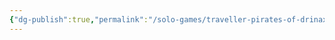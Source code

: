 ```yaml
---
{"dg-publish":true,"permalink":"/solo-games/traveller-pirates-of-drinax/play/p-cs/tagon-excalidraw/","tags":["excalidraw"]}
---
```

<style> .container {font-family: sans-serif; text-align: center;} .button-wrapper button {z-index: 1;height: 40px; width: 100px; margin: 10px;padding: 5px;} .excalidraw .App-menu_top .buttonList { display: flex;} .excalidraw-wrapper { height: 800px; margin: 50px; position: relative;} :root[dir="ltr"] .excalidraw .layer-ui__wrapper .zen-mode-transition.App-menu_bottom--transition-left {transform: none;} </style><script src="https://cdn.jsdelivr.net/npm/react@17/umd/react.production.min.js"></script><script src="https://cdn.jsdelivr.net/npm/react-dom@17/umd/react-dom.production.min.js"></script><script type="text/javascript" src="https://cdn.jsdelivr.net/npm/@excalidraw/excalidraw@0/dist/excalidraw.production.min.js"></script><div id="Tagonexcalidraw.md"></div><script>(function(){const InitialData={"type":"excalidraw","version":2,"source":"https://github.com/zsviczian/obsidian-excalidraw-plugin/releases/tag/1.9.19","elements":[{"type":"rectangle","version":450,"versionNonce":701346640,"isDeleted":false,"id":"D9Uc9_P5y2N1LOWE2gRgA","fillStyle":"hachure","strokeWidth":1,"strokeStyle":"solid","roughness":1,"opacity":100,"angle":0,"x":-793.1614479596306,"y":78.19435231371926,"strokeColor":"#000000","backgroundColor":"transparent","width":1510.3389620848527,"height":1166.9355770213492,"seed":1978868144,"groupIds":["o3rddxrIzu021PpjHZYXZ"],"frameId":null,"roundness":null,"boundElements":[],"updated":1696131353670,"link":null,"locked":true},{"type":"image","version":450,"versionNonce":1771432368,"isDeleted":false,"id":"uPiTF5QV4qW2tzzyzeVsk","fillStyle":"hachure","strokeWidth":1,"strokeStyle":"solid","roughness":1,"opacity":100,"angle":0,"x":-793.1146867916832,"y":78.15822092138797,"strokeColor":"#000000","backgroundColor":"transparent","width":1510.2454397489578,"height":1167.0078398060127,"seed":1753443248,"groupIds":["o3rddxrIzu021PpjHZYXZ"],"frameId":null,"roundness":null,"boundElements":[],"updated":1696131353670,"link":null,"locked":true,"customData":{"isAnchored":false},"status":"pending","fileId":"c46bb7eec7bd18635e3a1c18c9f3edff8c5d3a58","scale":[1,1]},{"type":"rectangle","version":541,"versionNonce":1100264784,"isDeleted":false,"id":"sW1iEJd103JhZ4ccsiwlO","fillStyle":"hachure","strokeWidth":1,"strokeStyle":"solid","roughness":1,"opacity":100,"angle":0,"x":758.8224858747783,"y":86.40132066493197,"strokeColor":"#000000","backgroundColor":"transparent","width":1510.3389620848527,"height":1166.9355770213492,"seed":1987737008,"groupIds":["dQo-RYKQ3P9DIv6zDejzU"],"frameId":null,"roundness":null,"boundElements":[],"updated":1696131355028,"link":null,"locked":true},{"type":"image","version":541,"versionNonce":1463289776,"isDeleted":false,"id":"QoWnl2ZDin1n-qYKfoAKV","fillStyle":"hachure","strokeWidth":1,"strokeStyle":"solid","roughness":1,"opacity":100,"angle":0,"x":758.8692470427252,"y":86.36518927259931,"strokeColor":"#000000","backgroundColor":"transparent","width":1510.2454397489578,"height":1167.0078398060127,"seed":83902384,"groupIds":["dQo-RYKQ3P9DIv6zDejzU"],"frameId":null,"roundness":null,"boundElements":[],"updated":1696131355028,"link":null,"locked":true,"customData":{"isAnchored":false},"status":"pending","fileId":"09409eb100f5f6db443d01338fc93c97cd07336b","scale":[1,1]},{"type":"text","version":257,"versionNonce":1913776464,"isDeleted":false,"id":"mGJFeTd5","fillStyle":"hachure","strokeWidth":1,"strokeStyle":"solid","roughness":1,"opacity":100,"angle":0,"x":-513.3295784831587,"y":178.7271702224366,"strokeColor":"#1e1e1e","backgroundColor":"transparent","width":83.0719985961914,"height":39.745762160127704,"seed":339528112,"groupIds":[],"frameId":null,"roundness":null,"boundElements":[],"updated":1696131349284,"link":null,"locked":false,"fontSize":31.796609728102162,"fontFamily":1,"text":"Aslan","rawText":"Aslan","textAlign":"left","verticalAlign":"top","containerId":null,"originalText":"Aslan","lineHeight":1.25,"baseline":28},{"type":"text","version":12,"versionNonce":1890074448,"isDeleted":false,"id":"D2W2EBiK","fillStyle":"hachure","strokeWidth":1,"strokeStyle":"solid","roughness":1,"opacity":100,"angle":0,"x":-717.9539428709588,"y":119.15560135201395,"strokeColor":"#1e1e1e","backgroundColor":"transparent","width":15.300000190734863,"height":25,"seed":1599607728,"groupIds":[],"frameId":null,"roundness":null,"boundElements":[],"updated":1696131349284,"link":null,"locked":false,"fontSize":20,"fontFamily":1,"text":"8","rawText":"8","textAlign":"left","verticalAlign":"top","containerId":null,"originalText":"8","lineHeight":1.25,"baseline":17},{"type":"text","version":11,"versionNonce":906220880,"isDeleted":false,"id":"M5dLXruh","fillStyle":"hachure","strokeWidth":1,"strokeStyle":"solid","roughness":1,"opacity":100,"angle":0,"x":-716.8195192794394,"y":208.77506508204442,"strokeColor":"#1e1e1e","backgroundColor":"transparent","width":10.760000228881836,"height":25,"seed":2088377776,"groupIds":[],"frameId":null,"roundness":null,"boundElements":[],"updated":1696131349284,"link":null,"locked":false,"fontSize":20,"fontFamily":1,"text":"7","rawText":"7","textAlign":"left","verticalAlign":"top","containerId":null,"originalText":"7","lineHeight":1.25,"baseline":17},{"type":"text","version":23,"versionNonce":930917200,"isDeleted":false,"id":"SAXM4t9N","fillStyle":"hachure","strokeWidth":1,"strokeStyle":"solid","roughness":1,"opacity":100,"angle":0,"x":-717.9539428709586,"y":299.5289524035943,"strokeColor":"#1e1e1e","backgroundColor":"transparent","width":10.760000228881836,"height":25,"seed":2093672368,"groupIds":[],"frameId":null,"roundness":null,"boundElements":[],"updated":1696131349284,"link":null,"locked":false,"fontSize":20,"fontFamily":1,"text":"7","rawText":"7","textAlign":"left","verticalAlign":"top","containerId":null,"originalText":"7","lineHeight":1.25,"baseline":17},{"type":"text","version":11,"versionNonce":2137702736,"isDeleted":false,"id":"ZSMQT0xo","fillStyle":"hachure","strokeWidth":1,"strokeStyle":"solid","roughness":1,"opacity":100,"angle":0,"x":-712.2818249133618,"y":392.55168690818346,"strokeColor":"#1e1e1e","backgroundColor":"transparent","width":15.300000190734863,"height":25,"seed":208826800,"groupIds":[],"frameId":null,"roundness":null,"boundElements":[],"updated":1696131349284,"link":null,"locked":false,"fontSize":20,"fontFamily":1,"text":"8","rawText":"8","textAlign":"left","verticalAlign":"top","containerId":null,"originalText":"8","lineHeight":1.25,"baseline":17},{"type":"text","version":17,"versionNonce":220600144,"isDeleted":false,"id":"d3eCW3fW","fillStyle":"hachure","strokeWidth":1,"strokeStyle":"solid","roughness":1,"opacity":100,"angle":0,"x":-720.2227900539974,"y":479.9023034551751,"strokeColor":"#1e1e1e","backgroundColor":"transparent","width":12.800000190734863,"height":25,"seed":311999408,"groupIds":[],"frameId":null,"roundness":null,"boundElements":[],"updated":1696131349284,"link":null,"locked":false,"fontSize":20,"fontFamily":1,"text":"4","rawText":"4","textAlign":"left","verticalAlign":"top","containerId":null,"originalText":"4","lineHeight":1.25,"baseline":17},{"type":"text","version":76,"versionNonce":889630032,"isDeleted":false,"id":"lx8JtBHc","fillStyle":"hachure","strokeWidth":1,"strokeStyle":"solid","roughness":1,"opacity":100,"angle":0,"x":0.1361905608057441,"y":523.0103999329085,"strokeColor":"#1e1e1e","backgroundColor":"transparent","width":204.45899963378906,"height":20.637554736566656,"seed":1365624240,"groupIds":[],"frameId":null,"roundness":null,"boundElements":[],"updated":1696131349284,"link":null,"locked":false,"fontSize":16.510043789253324,"fontFamily":1,"text":"Dewclaw (Melee natural)","rawText":"Dewclaw (Melee natural)","textAlign":"left","verticalAlign":"top","containerId":null,"originalText":"Dewclaw (Melee natural)","lineHeight":1.25,"baseline":15},{"type":"text","version":13,"versionNonce":6587216,"isDeleted":false,"id":"bxdOwM3V","fillStyle":"hachure","strokeWidth":1,"strokeStyle":"solid","roughness":1,"opacity":100,"angle":0,"x":406.2598363247421,"y":513.9350112007537,"strokeColor":"#1e1e1e","backgroundColor":"transparent","width":47.76000213623047,"height":25,"seed":100765616,"groupIds":[],"frameId":null,"roundness":null,"boundElements":[],"updated":1696131349284,"link":null,"locked":false,"fontSize":20,"fontFamily":1,"text":"1D+2","rawText":"1D+2","textAlign":"left","verticalAlign":"top","containerId":null,"originalText":"1D+2","lineHeight":1.25,"baseline":17},{"type":"text","version":10,"versionNonce":228038992,"isDeleted":false,"id":"fD3zSljX","fillStyle":"hachure","strokeWidth":1,"strokeStyle":"solid","roughness":1,"opacity":100,"angle":0,"x":308.6994074540758,"y":516.2038583837925,"strokeColor":"#1e1e1e","backgroundColor":"transparent","width":15.319999694824219,"height":25,"seed":143923632,"groupIds":[],"frameId":null,"roundness":null,"boundElements":[],"updated":1696131349284,"link":null,"locked":false,"fontSize":20,"fontFamily":1,"text":"M","rawText":"M","textAlign":"left","verticalAlign":"top","containerId":null,"originalText":"M","lineHeight":1.25,"baseline":17},{"type":"text","version":59,"versionNonce":1878519632,"isDeleted":false,"id":"afScnHTg","fillStyle":"hachure","strokeWidth":1,"strokeStyle":"solid","roughness":1,"opacity":100,"angle":0,"x":804.4425169480428,"y":150.91946191455372,"strokeColor":"#1e1e1e","backgroundColor":"transparent","width":471.8199768066406,"height":25,"seed":1816486832,"groupIds":[],"frameId":null,"roundness":null,"boundElements":[],"updated":1696131349284,"link":null,"locked":false,"fontSize":20,"fontFamily":1,"text":"Heightened Senses: DM+1 to Recon and Survival.","rawText":"Heightened Senses: DM+1 to Recon and Survival.","textAlign":"left","verticalAlign":"top","containerId":null,"originalText":"Heightened Senses: DM+1 to Recon and Survival.","lineHeight":1.25,"baseline":17},{"type":"text","version":10,"versionNonce":266175824,"isDeleted":false,"id":"GckRAMO1","fillStyle":"hachure","strokeWidth":1,"strokeStyle":"solid","roughness":1,"opacity":100,"angle":0,"x":-663.5016104780291,"y":218.98487740571863,"strokeColor":"#1e1e1e","backgroundColor":"transparent","width":13.760000228881836,"height":25,"seed":524119472,"groupIds":[],"frameId":null,"roundness":null,"boundElements":[],"updated":1696131349284,"link":null,"locked":false,"fontSize":20,"fontFamily":1,"text":"0","rawText":"0","textAlign":"left","verticalAlign":"top","containerId":null,"originalText":"0","lineHeight":1.25,"baseline":17},{"type":"text","version":18,"versionNonce":178281296,"isDeleted":false,"id":"lqnItTak","fillStyle":"hachure","strokeWidth":1,"strokeStyle":"solid","roughness":1,"opacity":100,"angle":0,"x":-660.0983397034709,"y":128.23099008416875,"strokeColor":"#1e1e1e","backgroundColor":"transparent","width":5.420000076293945,"height":25,"seed":178534320,"groupIds":[],"frameId":null,"roundness":null,"boundElements":[],"updated":1696131349284,"link":null,"locked":false,"fontSize":20,"fontFamily":1,"text":"1","rawText":"1","textAlign":"left","verticalAlign":"top","containerId":null,"originalText":"1","lineHeight":1.25,"baseline":17},{"type":"text","version":18,"versionNonce":311980368,"isDeleted":false,"id":"LL3clmWu","fillStyle":"hachure","strokeWidth":1,"strokeStyle":"solid","roughness":1,"opacity":100,"angle":0,"x":-665.8439133653694,"y":305.17972986790437,"strokeColor":"#1e1e1e","backgroundColor":"transparent","width":13.760000228881836,"height":25,"seed":849461680,"groupIds":[],"frameId":null,"roundness":null,"boundElements":[],"updated":1696131349284,"link":null,"locked":false,"fontSize":20,"fontFamily":1,"text":"0","rawText":"0","textAlign":"left","verticalAlign":"top","containerId":null,"originalText":"0","lineHeight":1.25,"baseline":17},{"type":"text","version":21,"versionNonce":1327351632,"isDeleted":false,"id":"k8VA38RC","fillStyle":"hachure","strokeWidth":1,"strokeStyle":"solid","roughness":1,"opacity":100,"angle":0,"x":-666.9783369568888,"y":397.06804078097366,"strokeColor":"#1e1e1e","backgroundColor":"transparent","width":5.420000076293945,"height":25,"seed":1449003952,"groupIds":[],"frameId":null,"roundness":null,"boundElements":[],"updated":1696131349284,"link":null,"locked":false,"fontSize":20,"fontFamily":1,"text":"1","rawText":"1","textAlign":"left","verticalAlign":"top","containerId":null,"originalText":"1","lineHeight":1.25,"baseline":17},{"type":"text","version":23,"versionNonce":1015569744,"isDeleted":false,"id":"Xg6SuKAZ","fillStyle":"hachure","strokeWidth":1,"strokeStyle":"solid","roughness":1,"opacity":100,"angle":0,"x":-663.5016104780291,"y":482.1711506382135,"strokeColor":"#1e1e1e","backgroundColor":"transparent","width":13.640000343322754,"height":25,"seed":268506544,"groupIds":[],"frameId":null,"roundness":null,"boundElements":[],"updated":1696131349284,"link":null,"locked":false,"fontSize":20,"fontFamily":1,"text":"-1","rawText":"-1","textAlign":"left","verticalAlign":"top","containerId":null,"originalText":"-1","lineHeight":1.25,"baseline":17},{"type":"text","version":22,"versionNonce":204485456,"isDeleted":false,"id":"3laDHBfV","fillStyle":"hachure","strokeWidth":1,"strokeStyle":"solid","roughness":1,"opacity":100,"angle":0,"x":-662.3671868865097,"y":570.656190776725,"strokeColor":"#1e1e1e","backgroundColor":"transparent","width":14.239999771118164,"height":25,"seed":1957879728,"groupIds":[],"frameId":null,"roundness":null,"boundElements":[],"updated":1696131349284,"link":null,"locked":false,"fontSize":20,"fontFamily":1,"text":"2","rawText":"2","textAlign":"left","verticalAlign":"top","containerId":null,"originalText":"2","lineHeight":1.25,"baseline":17},{"type":"text","version":16,"versionNonce":74271056,"isDeleted":false,"id":"YREqgwNW","fillStyle":"hachure","strokeWidth":1,"strokeStyle":"solid","roughness":1,"opacity":100,"angle":0,"x":-440.02016294871714,"y":661.4100780982749,"strokeColor":"#1e1e1e","backgroundColor":"transparent","width":5.420000076293945,"height":25,"seed":882600368,"groupIds":[],"frameId":null,"roundness":null,"boundElements":[],"updated":1696131349284,"link":null,"locked":false,"fontSize":20,"fontFamily":1,"text":"1","rawText":"1","textAlign":"left","verticalAlign":"top","containerId":null,"originalText":"1","lineHeight":1.25,"baseline":17},{"type":"text","version":21,"versionNonce":1620549456,"isDeleted":false,"id":"qGqJcGj2","fillStyle":"hachure","strokeWidth":1,"strokeStyle":"solid","roughness":1,"opacity":100,"angle":0,"x":1607.6144197437577,"y":155.45715628062908,"strokeColor":"#1e1e1e","backgroundColor":"transparent","width":155.55999755859375,"height":25,"seed":987935664,"groupIds":[],"frameId":null,"roundness":null,"boundElements":[],"updated":1696131349284,"link":null,"locked":false,"fontSize":20,"fontFamily":1,"text":"TO BE CHOSEN","rawText":"TO BE CHOSEN","textAlign":"left","verticalAlign":"top","containerId":null,"originalText":"TO BE CHOSEN","lineHeight":1.25,"baseline":17},{"type":"text","version":27,"versionNonce":822555984,"isDeleted":false,"id":"Mi875mHO","fillStyle":"hachure","strokeWidth":1,"strokeStyle":"solid","roughness":1,"opacity":100,"angle":0,"x":-595.4361949868687,"y":378.93860380994647,"strokeColor":"#1e1e1e","backgroundColor":"transparent","width":181.12002563476562,"height":25,"seed":1303428528,"groupIds":[],"frameId":null,"roundness":null,"boundElements":[],"updated":1696131349284,"link":null,"locked":false,"fontSize":20,"fontFamily":1,"text":"Entertainer Artist","rawText":"Entertainer Artist","textAlign":"left","verticalAlign":"top","containerId":null,"originalText":"Entertainer Artist","lineHeight":1.25,"baseline":17},{"type":"text","version":20,"versionNonce":991169360,"isDeleted":false,"id":"KXzZV4M9","fillStyle":"hachure","strokeWidth":1,"strokeStyle":"solid","roughness":1,"opacity":100,"angle":0,"x":-193.85024358900796,"y":223.5225717717908,"strokeColor":"#1e1e1e","backgroundColor":"transparent","width":110.42000579833984,"height":25,"seed":774735792,"groupIds":[],"frameId":null,"roundness":null,"boundElements":[],"updated":1696131349284,"link":null,"locked":false,"fontSize":20,"fontFamily":1,"text":"Aslan world","rawText":"Aslan world","textAlign":"left","verticalAlign":"top","containerId":null,"originalText":"Aslan world","lineHeight":1.25,"baseline":17},{"type":"text","version":21,"versionNonce":1494622544,"isDeleted":false,"id":"GihHlZmq","fillStyle":"hachure","strokeWidth":1,"strokeStyle":"solid","roughness":1,"opacity":100,"angle":0,"x":-143.9356055621555,"y":137.3063788163181,"strokeColor":"#1e1e1e","backgroundColor":"transparent","width":28.920000076293945,"height":25,"seed":947982768,"groupIds":[],"frameId":null,"roundness":null,"boundElements":[],"updated":1696131349284,"link":null,"locked":false,"fontSize":20,"fontFamily":1,"text":"38","rawText":"38","textAlign":"left","verticalAlign":"top","containerId":null,"originalText":"38","lineHeight":1.25,"baseline":17},{"type":"text","version":658,"versionNonce":1516599120,"isDeleted":false,"id":"DUragZb6","fillStyle":"hachure","strokeWidth":1,"strokeStyle":"solid","roughness":1,"opacity":100,"angle":0,"x":1566.775170449062,"y":757.8360833774163,"strokeColor":"#1e1e1e","backgroundColor":"transparent","width":657.159912109375,"height":450,"seed":64183216,"groupIds":[],"frameId":null,"roundness":null,"boundElements":[],"updated":1696131349284,"link":null,"locked":false,"fontSize":20,"fontFamily":1,"text":"Entertainer Artist\nTerm 1: Survived. Life Event, Unusual. Got Aslan Artefact.\nAdv Successful. Rank 1.\nTerm 2: Survived. Life Event. Ending of Relationship, got Enemy.\nAdv Successful. Rank 2.\nTerm 3: Survived. One book is popular, gain DM+1 on 1 Benefit roll.\nAdv Fail.\nTerm 4: Survived. One book is popular, gain DM+1 on 1 Benefit roll.\nAdv Fail.\nMuster out. SOC +2, 4 Ship Shares.\n\nNoble Administrator\nTerm 5: Survived. Challenged in duel, failed. SOC -1, Injury STR -1.\nLeadership 1.\nAdv Fail. Taking Anagatics. 75k\nTerm 6: Survived. Mishap, political rival.\nAdv Success. Clerk . Anagatics. 25k.\nMuster out: 100k, 3 Ship Shares","rawText":"Entertainer Artist\nTerm 1: Survived. Life Event, Unusual. Got Aslan Artefact.\nAdv Successful. Rank 1.\nTerm 2: Survived. Life Event. Ending of Relationship, got Enemy.\nAdv Successful. Rank 2.\nTerm 3: Survived. One book is popular, gain DM+1 on 1 Benefit roll.\nAdv Fail.\nTerm 4: Survived. One book is popular, gain DM+1 on 1 Benefit roll.\nAdv Fail.\nMuster out. SOC +2, 4 Ship Shares.\n\nNoble Administrator\nTerm 5: Survived. Challenged in duel, failed. SOC -1, Injury STR -1.\nLeadership 1.\nAdv Fail. Taking Anagatics. 75k\nTerm 6: Survived. Mishap, political rival.\nAdv Success. Clerk . Anagatics. 25k.\nMuster out: 100k, 3 Ship Shares","textAlign":"left","verticalAlign":"top","containerId":null,"originalText":"Entertainer Artist\nTerm 1: Survived. Life Event, Unusual. Got Aslan Artefact.\nAdv Successful. Rank 1.\nTerm 2: Survived. Life Event. Ending of Relationship, got Enemy.\nAdv Successful. Rank 2.\nTerm 3: Survived. One book is popular, gain DM+1 on 1 Benefit roll.\nAdv Fail.\nTerm 4: Survived. One book is popular, gain DM+1 on 1 Benefit roll.\nAdv Fail.\nMuster out. SOC +2, 4 Ship Shares.\n\nNoble Administrator\nTerm 5: Survived. Challenged in duel, failed. SOC -1, Injury STR -1.\nLeadership 1.\nAdv Fail. Taking Anagatics. 75k\nTerm 6: Survived. Mishap, political rival.\nAdv Success. Clerk . Anagatics. 25k.\nMuster out: 100k, 3 Ship Shares","lineHeight":1.25,"baseline":442},{"type":"text","version":22,"versionNonce":1666846032,"isDeleted":false,"id":"Dmdza10Q","fillStyle":"hachure","strokeWidth":1,"strokeStyle":"solid","roughness":1,"opacity":100,"angle":0,"x":-443.42343372327036,"y":841.7834291498507,"strokeColor":"#1e1e1e","backgroundColor":"transparent","width":5.420000076293945,"height":25,"seed":38561200,"groupIds":[],"frameId":null,"roundness":null,"boundElements":[],"updated":1696131349284,"link":null,"locked":false,"fontSize":20,"fontFamily":1,"text":"1","rawText":"1","textAlign":"left","verticalAlign":"top","containerId":null,"originalText":"1","lineHeight":1.25,"baseline":17},{"type":"text","version":13,"versionNonce":1296819024,"isDeleted":false,"id":"29JLXJzE","fillStyle":"hachure","strokeWidth":1,"strokeStyle":"solid","roughness":1,"opacity":100,"angle":0,"x":-278.93201295296126,"y":381.207450992983,"strokeColor":"#1e1e1e","backgroundColor":"transparent","width":12.800000190734863,"height":25,"seed":554971056,"groupIds":[],"frameId":null,"roundness":null,"boundElements":[],"updated":1696131349284,"link":null,"locked":false,"fontSize":20,"fontFamily":1,"text":"4","rawText":"4","textAlign":"left","verticalAlign":"top","containerId":null,"originalText":"4","lineHeight":1.25,"baseline":17},{"type":"text","version":16,"versionNonce":110295376,"isDeleted":false,"id":"EBwwdHte","fillStyle":"hachure","strokeWidth":1,"strokeStyle":"solid","roughness":1,"opacity":100,"angle":0,"x":-214.26986823635684,"y":380.07302740146406,"strokeColor":"#1e1e1e","backgroundColor":"transparent","width":14.239999771118164,"height":25,"seed":1750251952,"groupIds":[],"frameId":null,"roundness":null,"boundElements":[],"updated":1696131349284,"link":null,"locked":false,"fontSize":20,"fontFamily":1,"text":"2","rawText":"2","textAlign":"left","verticalAlign":"top","containerId":null,"originalText":"2","lineHeight":1.25,"baseline":17},{"type":"text","version":10,"versionNonce":1921470288,"isDeleted":false,"id":"1FE3g65e","fillStyle":"hachure","strokeWidth":1,"strokeStyle":"solid","roughness":1,"opacity":100,"angle":0,"x":-74.73576647947368,"y":1074.340265411321,"strokeColor":"#1e1e1e","backgroundColor":"transparent","width":13.760000228881836,"height":25,"seed":456131504,"groupIds":[],"frameId":null,"roundness":null,"boundElements":[],"updated":1696131349284,"link":null,"locked":false,"fontSize":20,"fontFamily":1,"text":"0","rawText":"0","textAlign":"left","verticalAlign":"top","containerId":null,"originalText":"0","lineHeight":1.25,"baseline":17},{"type":"text","version":28,"versionNonce":1233184080,"isDeleted":false,"id":"6O9TwpIu","fillStyle":"hachure","strokeWidth":1,"strokeStyle":"solid","roughness":1,"opacity":100,"angle":0,"x":-441.59573844166584,"y":956.3388714000189,"strokeColor":"#1e1e1e","backgroundColor":"transparent","width":5.420000076293945,"height":25,"seed":1473514928,"groupIds":[],"frameId":null,"roundness":null,"boundElements":[],"updated":1696131349284,"link":null,"locked":false,"fontSize":20,"fontFamily":1,"text":"1","rawText":"1","textAlign":"left","verticalAlign":"top","containerId":null,"originalText":"1","lineHeight":1.25,"baseline":17},{"type":"text","version":37,"versionNonce":2027404112,"isDeleted":false,"id":"UjIh6g16","fillStyle":"hachure","strokeWidth":1,"strokeStyle":"solid","roughness":1,"opacity":100,"angle":0,"x":-440.46131485014644,"y":977.8929196388881,"strokeColor":"#1e1e1e","backgroundColor":"transparent","width":5.420000076293945,"height":25,"seed":929486768,"groupIds":[],"frameId":null,"roundness":null,"boundElements":[],"updated":1696131349284,"link":null,"locked":false,"fontSize":20,"fontFamily":1,"text":"1","rawText":"1","textAlign":"left","verticalAlign":"top","containerId":null,"originalText":"1","lineHeight":1.25,"baseline":17},{"type":"text","version":59,"versionNonce":48484688,"isDeleted":false,"id":"jvedcLWJ","fillStyle":"hachure","strokeWidth":1,"strokeStyle":"solid","roughness":1,"opacity":100,"angle":0,"x":-438.1924676671076,"y":1048.227182313089,"strokeColor":"#1e1e1e","backgroundColor":"transparent","width":5.420000076293945,"height":25,"seed":1846567344,"groupIds":[],"frameId":null,"roundness":null,"boundElements":[],"updated":1696131349284,"link":null,"locked":false,"fontSize":20,"fontFamily":1,"text":"1","rawText":"1","textAlign":"left","verticalAlign":"top","containerId":null,"originalText":"1","lineHeight":1.25,"baseline":17},{"type":"text","version":55,"versionNonce":1593648976,"isDeleted":false,"id":"kQJYqYJY","fillStyle":"hachure","strokeWidth":1,"strokeStyle":"solid","roughness":1,"opacity":100,"angle":0,"x":-555.7313692836888,"y":1045.9796756233372,"strokeColor":"#1e1e1e","backgroundColor":"transparent","width":51.93999481201172,"height":25,"seed":1794681776,"groupIds":[],"frameId":null,"roundness":null,"boundElements":[],"updated":1696131349284,"link":null,"locked":false,"fontSize":20,"fontFamily":1,"text":"Wheel","rawText":"Wheel","textAlign":"left","verticalAlign":"top","containerId":null,"originalText":"Wheel","lineHeight":1.25,"baseline":17},{"type":"text","version":27,"versionNonce":1501281616,"isDeleted":false,"id":"yyFjaYJh","fillStyle":"hachure","strokeWidth":1,"strokeStyle":"solid","roughness":1,"opacity":100,"angle":0,"x":-559.1346400582468,"y":1022.1567802014306,"strokeColor":"#1e1e1e","backgroundColor":"transparent","width":74.20000457763672,"height":25,"seed":2017965488,"groupIds":[],"frameId":null,"roundness":null,"boundElements":[],"updated":1696131349284,"link":null,"locked":false,"fontSize":20,"fontFamily":1,"text":"General","rawText":"General","textAlign":"left","verticalAlign":"top","containerId":null,"originalText":"General","lineHeight":1.25,"baseline":17},{"type":"text","version":14,"versionNonce":1941410640,"isDeleted":false,"id":"wqrf7X6f","fillStyle":"hachure","strokeWidth":1,"strokeStyle":"solid","roughness":1,"opacity":100,"angle":0,"x":-442.2890101317512,"y":1026.6944745675073,"strokeColor":"#1e1e1e","backgroundColor":"transparent","width":13.760000228881836,"height":25,"seed":1529184176,"groupIds":[],"frameId":null,"roundness":null,"boundElements":[],"updated":1696131349284,"link":null,"locked":false,"fontSize":20,"fontFamily":1,"text":"0","rawText":"0","textAlign":"left","verticalAlign":"top","containerId":null,"originalText":"0","lineHeight":1.25,"baseline":17},{"type":"text","version":51,"versionNonce":1141418320,"isDeleted":false,"id":"74i3Iuuy","fillStyle":"hachure","strokeWidth":1,"strokeStyle":"solid","roughness":1,"opacity":100,"angle":0,"x":-251.01257506641082,"y":1185.4924368869333,"strokeColor":"#1e1e1e","backgroundColor":"transparent","width":14.239999771118164,"height":25,"seed":1941572016,"groupIds":[],"frameId":null,"roundness":null,"boundElements":[],"updated":1696131349284,"link":null,"locked":false,"fontSize":20,"fontFamily":1,"text":"2","rawText":"2","textAlign":"left","verticalAlign":"top","containerId":null,"originalText":"2","lineHeight":1.25,"baseline":17},{"type":"text","version":34,"versionNonce":1439104848,"isDeleted":false,"id":"ZBmKo3oH","fillStyle":"hachure","strokeWidth":1,"strokeStyle":"solid","roughness":1,"opacity":100,"angle":0,"x":-69.50480042331083,"y":956.3388714000189,"strokeColor":"#1e1e1e","backgroundColor":"transparent","width":14.239999771118164,"height":25,"seed":1563251632,"groupIds":[],"frameId":null,"roundness":null,"boundElements":[],"updated":1696131349284,"link":null,"locked":false,"fontSize":20,"fontFamily":1,"text":"2","rawText":"2","textAlign":"left","verticalAlign":"top","containerId":null,"originalText":"2","lineHeight":1.25,"baseline":17},{"type":"text","version":29,"versionNonce":155882832,"isDeleted":false,"id":"PDfnzQn0","fillStyle":"hachure","strokeWidth":1,"strokeStyle":"solid","roughness":1,"opacity":100,"angle":0,"x":-443.86458562470466,"y":863.3161368954302,"strokeColor":"#1e1e1e","backgroundColor":"transparent","width":5.420000076293945,"height":25,"seed":229072304,"groupIds":[],"frameId":null,"roundness":null,"boundElements":[],"updated":1696131349284,"link":null,"locked":false,"fontSize":20,"fontFamily":1,"text":"1","rawText":"1","textAlign":"left","verticalAlign":"top","containerId":null,"originalText":"1","lineHeight":1.25,"baseline":17},{"type":"text","version":18,"versionNonce":1944808272,"isDeleted":false,"id":"kIWgrzt2","fillStyle":"hachure","strokeWidth":1,"strokeStyle":"solid","roughness":1,"opacity":100,"angle":0,"x":-585.2263826631927,"y":844.0522763328877,"strokeColor":"#1e1e1e","backgroundColor":"transparent","width":94.3600082397461,"height":25,"seed":1984964528,"groupIds":[],"frameId":null,"roundness":null,"boundElements":[],"updated":1696131349284,"link":null,"locked":false,"fontSize":20,"fontFamily":1,"text":"Performer","rawText":"Performer","textAlign":"left","verticalAlign":"top","containerId":null,"originalText":"Performer","lineHeight":1.25,"baseline":17},{"type":"text","version":22,"versionNonce":1073840464,"isDeleted":false,"id":"LUgcuz9J","fillStyle":"hachure","strokeWidth":1,"strokeStyle":"solid","roughness":1,"opacity":100,"angle":0,"x":-585.2263826631927,"y":866.7407481632754,"strokeColor":"#1e1e1e","backgroundColor":"transparent","width":50.13999938964844,"height":25,"seed":592425392,"groupIds":[],"frameId":null,"roundness":null,"boundElements":[],"updated":1696131349284,"link":null,"locked":false,"fontSize":20,"fontFamily":1,"text":"Write","rawText":"Write","textAlign":"left","verticalAlign":"top","containerId":null,"originalText":"Write","lineHeight":1.25,"baseline":17},{"type":"text","version":19,"versionNonce":216323920,"isDeleted":false,"id":"uBdQsaYG","fillStyle":"hachure","strokeWidth":1,"strokeStyle":"solid","roughness":1,"opacity":100,"angle":0,"x":797.6359753989267,"y":1055.0550643554939,"strokeColor":"#1e1e1e","backgroundColor":"transparent","width":106.70000457763672,"height":25,"seed":1540225968,"groupIds":[],"frameId":null,"roundness":null,"boundElements":[],"updated":1696131349284,"link":null,"locked":false,"fontSize":20,"fontFamily":1,"text":"Ex partner","rawText":"Ex partner","textAlign":"left","verticalAlign":"top","containerId":null,"originalText":"Ex partner","lineHeight":1.25,"baseline":17},{"type":"text","version":42,"versionNonce":1324182864,"isDeleted":false,"id":"tf546bOL","fillStyle":"hachure","strokeWidth":1,"strokeStyle":"solid","roughness":1,"opacity":100,"angle":0,"x":-596.5706185783856,"y":408.43361718944607,"strokeColor":"#1e1e1e","backgroundColor":"transparent","width":248.0800323486328,"height":25,"seed":1106445744,"groupIds":[],"frameId":null,"roundness":null,"boundElements":[],"updated":1696131349284,"link":null,"locked":false,"fontSize":20,"fontFamily":1,"text":"Noble Clerk Administrator","rawText":"Noble Clerk Administrator","textAlign":"left","verticalAlign":"top","containerId":null,"originalText":"Noble Clerk Administrator","lineHeight":1.25,"baseline":17},{"type":"text","version":11,"versionNonce":796083024,"isDeleted":false,"id":"Gc4gjYfd","fillStyle":"hachure","strokeWidth":1,"strokeStyle":"solid","roughness":1,"opacity":100,"angle":0,"x":-277.79758936144117,"y":416.3745823300819,"strokeColor":"#1e1e1e","backgroundColor":"transparent","width":14.239999771118164,"height":25,"seed":1927729072,"groupIds":[],"frameId":null,"roundness":null,"boundElements":[],"updated":1696131349284,"link":null,"locked":false,"fontSize":20,"fontFamily":1,"text":"2","rawText":"2","textAlign":"left","verticalAlign":"top","containerId":null,"originalText":"2","lineHeight":1.25,"baseline":17},{"type":"text","version":21,"versionNonce":1825462608,"isDeleted":false,"id":"XTqHjkNk","fillStyle":"hachure","strokeWidth":1,"strokeStyle":"solid","roughness":1,"opacity":100,"angle":0,"x":-214.2698682363574,"y":416.37458233008556,"strokeColor":"#1e1e1e","backgroundColor":"transparent","width":5.420000076293945,"height":25,"seed":651254192,"groupIds":[],"frameId":null,"roundness":null,"boundElements":[],"updated":1696131349284,"link":null,"locked":false,"fontSize":20,"fontFamily":1,"text":"1","rawText":"1","textAlign":"left","verticalAlign":"top","containerId":null,"originalText":"1","lineHeight":1.25,"baseline":17},{"type":"text","version":21,"versionNonce":978759504,"isDeleted":false,"id":"Zvrbmh6h","fillStyle":"hachure","strokeWidth":1,"strokeStyle":"solid","roughness":1,"opacity":100,"angle":0,"x":-440.02016294871305,"y":685.2329735201815,"strokeColor":"#1e1e1e","backgroundColor":"transparent","width":5.420000076293945,"height":25,"seed":1356506032,"groupIds":[],"frameId":null,"roundness":null,"boundElements":[],"updated":1696131349284,"link":null,"locked":false,"fontSize":20,"fontFamily":1,"text":"1","rawText":"1","textAlign":"left","verticalAlign":"top","containerId":null,"originalText":"1","lineHeight":1.25,"baseline":17},{"type":"text","version":96,"versionNonce":543442256,"isDeleted":false,"id":"AQitTeyW","fillStyle":"hachure","strokeWidth":1,"strokeStyle":"solid","roughness":1,"opacity":100,"angle":0,"x":-246.47488070033296,"y":1045.958335130044,"strokeColor":"#1e1e1e","backgroundColor":"transparent","width":5.420000076293945,"height":25,"seed":1059761584,"groupIds":[],"frameId":null,"roundness":null,"boundElements":[],"updated":1696131349284,"link":null,"locked":false,"fontSize":20,"fontFamily":1,"text":"1","rawText":"1","textAlign":"left","verticalAlign":"top","containerId":null,"originalText":"1","lineHeight":1.25,"baseline":17},{"type":"text","version":122,"versionNonce":1548688208,"isDeleted":false,"id":"onrW4yRG","fillStyle":"hachure","strokeWidth":1,"strokeStyle":"solid","roughness":1,"opacity":100,"angle":0,"x":-245.34045710881253,"y":933.6503995696235,"strokeColor":"#1e1e1e","backgroundColor":"transparent","width":5.420000076293945,"height":25,"seed":988379056,"groupIds":[],"frameId":null,"roundness":null,"boundElements":[],"updated":1696131349284,"link":null,"locked":false,"fontSize":20,"fontFamily":1,"text":"1","rawText":"1","textAlign":"left","verticalAlign":"top","containerId":null,"originalText":"1","lineHeight":1.25,"baseline":17},{"type":"text","version":24,"versionNonce":1081028944,"isDeleted":false,"id":"d07rGTIp","fillStyle":"hachure","strokeWidth":1,"strokeStyle":"solid","roughness":1,"opacity":100,"angle":0,"x":799.9048225819656,"y":850.8588178819946,"strokeColor":"#1e1e1e","backgroundColor":"transparent","width":141.52001953125,"height":25,"seed":675217840,"groupIds":[],"frameId":null,"roundness":null,"boundElements":[],"updated":1696131349284,"link":null,"locked":false,"fontSize":20,"fontFamily":1,"text":"Political enemy","rawText":"Political enemy","textAlign":"left","verticalAlign":"top","containerId":null,"originalText":"Political enemy","lineHeight":1.25,"baseline":17},{"type":"text","version":22,"versionNonce":337413968,"isDeleted":false,"id":"ovas9HPF","fillStyle":"hachure","strokeWidth":1,"strokeStyle":"solid","roughness":1,"opacity":100,"angle":0,"x":-437.7513157656724,"y":1001.7371555540699,"strokeColor":"#1e1e1e","backgroundColor":"transparent","width":5.420000076293945,"height":25,"seed":642993072,"groupIds":[],"frameId":null,"roundness":null,"boundElements":[],"updated":1696131349284,"link":null,"locked":false,"fontSize":20,"fontFamily":1,"text":"1","rawText":"1","textAlign":"left","verticalAlign":"top","containerId":null,"originalText":"1","lineHeight":1.25,"baseline":17},{"type":"text","version":10,"versionNonce":1940856144,"isDeleted":false,"id":"KEbJ0T8l","fillStyle":"hachure","strokeWidth":1,"strokeStyle":"solid","roughness":1,"opacity":100,"angle":0,"x":488.54069892245366,"y":142.78058109692938,"strokeColor":"#1e1e1e","backgroundColor":"transparent","width":13.760000228881836,"height":25,"seed":793662896,"groupIds":[],"frameId":null,"roundness":null,"boundElements":[],"updated":1696131349284,"link":null,"locked":false,"fontSize":20,"fontFamily":1,"text":"0","rawText":"0","textAlign":"left","verticalAlign":"top","containerId":null,"originalText":"0","lineHeight":1.25,"baseline":17},{"type":"text","version":110,"versionNonce":813626192,"isDeleted":false,"id":"Ykj9n74g","fillStyle":"hachure","strokeWidth":1,"strokeStyle":"solid","roughness":1,"opacity":100,"angle":0,"x":480.54069892245366,"y":180.11391443026196,"strokeColor":"#1e1e1e","backgroundColor":"transparent","width":133.00799560546875,"height":29.850820118113482,"seed":945299376,"groupIds":[],"frameId":null,"roundness":null,"boundElements":[],"updated":1696131349284,"link":null,"locked":false,"fontSize":11.940328047245393,"fontFamily":1,"text":"1Dx25k for anti-aging \n(every 4 years)","rawText":"1Dx25k for anti-aging \n(every 4 years)","textAlign":"left","verticalAlign":"top","containerId":null,"originalText":"1Dx25k for anti-aging \n(every 4 years)","lineHeight":1.25,"baseline":25},{"type":"text","version":18,"versionNonce":820250960,"isDeleted":false,"id":"dRQ7bKaK","fillStyle":"hachure","strokeWidth":1,"strokeStyle":"solid","roughness":1,"opacity":100,"angle":0,"x":-588.5618651801185,"y":250.6310084473539,"strokeColor":"#1e1e1e","backgroundColor":"transparent","width":82.8800048828125,"height":25,"seed":1368959408,"groupIds":[],"frameId":null,"roundness":null,"boundElements":[],"updated":1696131349284,"link":null,"locked":false,"fontSize":20,"fontFamily":1,"text":"Socialite","rawText":"Socialite","textAlign":"left","verticalAlign":"top","containerId":null,"originalText":"Socialite","lineHeight":1.25,"baseline":17},{"type":"text","version":15,"versionNonce":1345740624,"isDeleted":false,"id":"yQ7nllFU","fillStyle":"hachure","strokeWidth":1,"strokeStyle":"solid","roughness":1,"opacity":100,"angle":0,"x":-525.1968487309321,"y":136.7658477959685,"strokeColor":"#1e1e1e","backgroundColor":"transparent","width":69.86000061035156,"height":25,"seed":1178071984,"groupIds":[],"frameId":null,"roundness":null,"boundElements":[],"updated":1696131349285,"link":null,"locked":false,"fontSize":20,"fontFamily":1,"text":"Tagon ","rawText":"Tagon ","textAlign":"left","verticalAlign":"top","containerId":null,"originalText":"Tagon ","lineHeight":1.25,"baseline":17},{"type":"text","version":72,"versionNonce":1053685072,"isDeleted":false,"id":"nA86Io1q","fillStyle":"hachure","strokeWidth":1,"strokeStyle":"solid","roughness":1,"opacity":100,"angle":0,"x":-438.81013789396957,"y":933.6112294926088,"strokeColor":"#1e1e1e","backgroundColor":"transparent","width":5.420000076293945,"height":25,"seed":1012792752,"groupIds":[],"frameId":null,"roundness":null,"boundElements":[],"updated":1696131349285,"link":null,"locked":false,"fontSize":20,"fontFamily":1,"text":"1","rawText":"1","textAlign":"left","verticalAlign":"top","containerId":null,"originalText":"1","lineHeight":1.25,"baseline":17},{"type":"text","version":54,"versionNonce":1644350288,"isDeleted":false,"id":"SMfS44DV","fillStyle":"hachure","strokeWidth":1,"strokeStyle":"solid","roughness":1,"opacity":100,"angle":0,"x":821.2149016664341,"y":206.01036085390433,"strokeColor":"#1e1e1e","backgroundColor":"transparent","width":444.1600646972656,"height":25,"seed":1429391280,"groupIds":[],"frameId":null,"roundness":null,"boundElements":[],"updated":1696131349285,"link":null,"locked":false,"fontSize":20,"fontFamily":1,"text":"Met Irthur during writer career, he is a fan.","rawText":"Met Irthur during writer career, he is a fan.","textAlign":"left","verticalAlign":"top","containerId":null,"originalText":"Met Irthur during writer career, he is a fan.","lineHeight":1.25,"baseline":17},{"type":"text","version":38,"versionNonce":875356496,"isDeleted":false,"id":"tykFujxy","fillStyle":"hachure","strokeWidth":1,"strokeStyle":"solid","roughness":1,"opacity":100,"angle":0,"x":-327.56912320531524,"y":817.1306658297108,"strokeColor":"#1e1e1e","backgroundColor":"transparent","width":74.20000457763672,"height":25,"seed":1289638320,"groupIds":[],"frameId":null,"roundness":null,"boundElements":[],"updated":1696131349285,"link":null,"locked":false,"fontSize":20,"fontFamily":1,"text":"General","rawText":"General","textAlign":"left","verticalAlign":"top","containerId":null,"originalText":"General","lineHeight":1.25,"baseline":17},{"type":"text","version":46,"versionNonce":614741840,"isDeleted":false,"id":"pHYvlSeb","fillStyle":"hachure","strokeWidth":1,"strokeStyle":"solid","roughness":1,"opacity":100,"angle":0,"x":-243.9287737602275,"y":820.5464475222361,"strokeColor":"#1e1e1e","backgroundColor":"transparent","width":13.760000228881836,"height":25,"seed":445160368,"groupIds":[],"frameId":null,"roundness":null,"boundElements":[],"updated":1696131349285,"link":null,"locked":false,"fontSize":20,"fontFamily":1,"text":"0","rawText":"0","textAlign":"left","verticalAlign":"top","containerId":null,"originalText":"0","lineHeight":1.25,"baseline":17},{"type":"text","version":14,"versionNonce":2009124176,"isDeleted":false,"id":"nKJuCmuU","fillStyle":"hachure","strokeWidth":1,"strokeStyle":"solid","roughness":1,"opacity":100,"angle":0,"x":-317.13993475488223,"y":844.4940235485251,"strokeColor":"#1e1e1e","backgroundColor":"transparent","width":49.65999984741211,"height":25,"seed":274310576,"groupIds":[],"frameId":null,"roundness":null,"boundElements":[],"updated":1696131349285,"link":null,"locked":false,"fontSize":20,"fontFamily":1,"text":"Slugs","rawText":"Slugs","textAlign":"left","verticalAlign":"top","containerId":null,"originalText":"Slugs","lineHeight":1.25,"baseline":17},{"type":"text","version":23,"versionNonce":651862864,"isDeleted":false,"id":"CJ5Qa27C","fillStyle":"hachure","strokeWidth":1,"strokeStyle":"solid","roughness":1,"opacity":100,"angle":0,"x":-243.68182624709834,"y":843.1000248872529,"strokeColor":"#1e1e1e","backgroundColor":"transparent","width":5.420000076293945,"height":25,"seed":2071556016,"groupIds":[],"frameId":null,"roundness":null,"boundElements":[],"updated":1696131349285,"link":null,"locked":false,"fontSize":20,"fontFamily":1,"text":"1","rawText":"1","textAlign":"left","verticalAlign":"top","containerId":null,"originalText":"1","lineHeight":1.25,"baseline":17},{"type":"text","version":31,"versionNonce":1078573392,"isDeleted":false,"id":"15hteqH3","fillStyle":"hachure","strokeWidth":1,"strokeStyle":"solid","roughness":1,"opacity":100,"angle":0,"x":-178.86555385937424,"y":661.5583851641204,"strokeColor":"#1e1e1e","backgroundColor":"transparent","width":63.070003509521484,"height":21.73694136305165,"seed":1141897648,"groupIds":[],"frameId":null,"roundness":null,"boundElements":[],"updated":1696131349285,"link":null,"locked":false,"fontSize":17.389553090441318,"fontFamily":1,"text":"General","rawText":"General","textAlign":"left","verticalAlign":"top","containerId":null,"originalText":"General","lineHeight":1.25,"baseline":15},{"type":"text","version":69,"versionNonce":1197870928,"isDeleted":false,"id":"HYft5iUl","fillStyle":"hachure","strokeWidth":1,"strokeStyle":"solid","roughness":1,"opacity":100,"angle":0,"x":-183.21629870863876,"y":687.6628542597073,"strokeColor":"#1e1e1e","backgroundColor":"transparent","width":71.07099914550781,"height":16.298510301471186,"seed":222643120,"groupIds":[],"frameId":null,"roundness":null,"boundElements":[],"updated":1696131349285,"link":null,"locked":false,"fontSize":13.038808241176948,"fontFamily":1,"text":"Spacecraft","rawText":"Spacecraft","textAlign":"left","verticalAlign":"top","containerId":null,"originalText":"Spacecraft","lineHeight":1.25,"baseline":11},{"type":"text","version":16,"versionNonce":344434000,"isDeleted":false,"id":"sJ4rWAhG","fillStyle":"hachure","strokeWidth":1,"strokeStyle":"solid","roughness":1,"opacity":100,"angle":0,"x":-66.83387399081403,"y":681.8382266843396,"strokeColor":"#1e1e1e","backgroundColor":"transparent","width":5.420000076293945,"height":25,"seed":1430343088,"groupIds":[],"frameId":null,"roundness":null,"boundElements":[],"updated":1696131349285,"link":null,"locked":false,"fontSize":20,"fontFamily":1,"text":"1","rawText":"1","textAlign":"left","verticalAlign":"top","containerId":null,"originalText":"1","lineHeight":1.25,"baseline":17},{"type":"text","version":12,"versionNonce":889617232,"isDeleted":false,"id":"77hP9BFp","fillStyle":"hachure","strokeWidth":1,"strokeStyle":"solid","roughness":1,"opacity":100,"angle":0,"x":-67.57081535386578,"y":658.2953265271722,"strokeColor":"#1e1e1e","backgroundColor":"transparent","width":13.760000228881836,"height":25,"seed":355211184,"groupIds":[],"frameId":null,"roundness":null,"boundElements":[],"updated":1696131349285,"link":null,"locked":false,"fontSize":20,"fontFamily":1,"text":"0","rawText":"0","textAlign":"left","verticalAlign":"top","containerId":null,"originalText":"0","lineHeight":1.25,"baseline":17},{"type":"text","version":372,"versionNonce":1262129488,"isDeleted":false,"id":"Rdr4ZVEK","fillStyle":"hachure","strokeWidth":1,"strokeStyle":"solid","roughness":1,"opacity":100,"angle":0,"x":-3.7700157110814416,"y":293.4032595998601,"strokeColor":"#1e1e1e","backgroundColor":"transparent","width":155.5399932861328,"height":25,"seed":1630380464,"groupIds":[],"frameId":null,"roundness":null,"boundElements":[],"updated":1696131349285,"link":null,"locked":false,"fontSize":20,"fontFamily":1,"text":"Cloth, Advanced","rawText":"Cloth, Advanced","textAlign":"left","verticalAlign":"top","containerId":null,"originalText":"Cloth, Advanced","lineHeight":1.25,"baseline":17},{"type":"text","version":356,"versionNonce":1853613904,"isDeleted":false,"id":"HTOeY0Qd","fillStyle":"hachure","strokeWidth":1,"strokeStyle":"solid","roughness":1,"opacity":100,"angle":0,"x":317.94918154278685,"y":293.77426785706075,"strokeColor":"#1e1e1e","backgroundColor":"transparent","width":15.300000190734863,"height":25,"seed":141421488,"groupIds":[],"frameId":null,"roundness":null,"boundElements":[],"updated":1696131349285,"link":null,"locked":false,"fontSize":20,"fontFamily":1,"text":"8","rawText":"8","textAlign":"left","verticalAlign":"top","containerId":null,"originalText":"8","lineHeight":1.25,"baseline":17},{"type":"text","version":392,"versionNonce":186809680,"isDeleted":false,"id":"eEKJZHK8","fillStyle":"hachure","strokeWidth":1,"strokeStyle":"solid","roughness":1,"opacity":100,"angle":0,"x":-11.041972238320113,"y":319.1077008689931,"strokeColor":"#1e1e1e","backgroundColor":"transparent","width":95.89999389648438,"height":25,"seed":890566064,"groupIds":[],"frameId":null,"roundness":null,"boundElements":[],"updated":1696131349285,"link":null,"locked":false,"fontSize":20,"fontFamily":1,"text":"Dispersion","rawText":"Dispersion","textAlign":"left","verticalAlign":"top","containerId":null,"originalText":"Dispersion","lineHeight":1.25,"baseline":17},{"type":"text","version":436,"versionNonce":1116099408,"isDeleted":false,"id":"ucLsEHGc","fillStyle":"hachure","strokeWidth":1,"strokeStyle":"solid","roughness":1,"opacity":100,"angle":0,"x":298.9621908982389,"y":325.6299302960683,"strokeColor":"#1e1e1e","backgroundColor":"transparent","width":122.37300109863281,"height":11.162258561381435,"seed":206225328,"groupIds":[],"frameId":null,"roundness":null,"boundElements":[],"updated":1696131349285,"link":null,"locked":false,"fontSize":8.929806849105148,"fontFamily":1,"text":"2 (10 vs fire, laser, energy)","rawText":"2 (10 vs fire, laser, energy)","textAlign":"left","verticalAlign":"top","containerId":null,"originalText":"2 (10 vs fire, laser, energy)","lineHeight":1.25,"baseline":7},{"type":"text","version":357,"versionNonce":1258252624,"isDeleted":false,"id":"gPxayNPA","fillStyle":"hachure","strokeWidth":1,"strokeStyle":"solid","roughness":1,"opacity":100,"angle":0,"x":229.61577359222463,"y":319.0338197788383,"strokeColor":"#1e1e1e","backgroundColor":"transparent","width":26.119998931884766,"height":25,"seed":1312246192,"groupIds":[],"frameId":null,"roundness":null,"boundElements":[],"updated":1696131349285,"link":null,"locked":false,"fontSize":20,"fontFamily":1,"text":"50","rawText":"50","textAlign":"left","verticalAlign":"top","containerId":null,"originalText":"50","lineHeight":1.25,"baseline":17},{"type":"text","version":15,"versionNonce":1340456784,"isDeleted":false,"id":"6Sxqw1hp","fillStyle":"hachure","strokeWidth":1,"strokeStyle":"solid","roughness":1,"opacity":100,"angle":0,"x":6.440734053249798,"y":561.6648566857834,"strokeColor":"#1e1e1e","backgroundColor":"transparent","width":85.76000213623047,"height":25,"seed":1979880368,"groupIds":[],"frameId":null,"roundness":null,"boundElements":[],"updated":1696131349285,"link":null,"locked":false,"fontSize":20,"fontFamily":1,"text":"Autorifle","rawText":"Autorifle","textAlign":"left","verticalAlign":"top","containerId":null,"originalText":"Autorifle","lineHeight":1.25,"baseline":17},{"type":"text","version":11,"versionNonce":1368479056,"isDeleted":false,"id":"ObrkS4sm","fillStyle":"hachure","strokeWidth":1,"strokeStyle":"solid","roughness":1,"opacity":100,"angle":0,"x":299.89006678891405,"y":562.5567999463783,"strokeColor":"#1e1e1e","backgroundColor":"transparent","width":41.13999938964844,"height":25,"seed":1507106224,"groupIds":[],"frameId":null,"roundness":null,"boundElements":[],"updated":1696131349285,"link":null,"locked":false,"fontSize":20,"fontFamily":1,"text":"300","rawText":"300","textAlign":"left","verticalAlign":"top","containerId":null,"originalText":"300","lineHeight":1.25,"baseline":17},{"type":"text","version":6,"versionNonce":89795408,"isDeleted":false,"id":"bGxOF3jj","fillStyle":"hachure","strokeWidth":1,"strokeStyle":"solid","roughness":1,"opacity":100,"angle":0,"x":408.2645176656167,"y":563.5548477821471,"strokeColor":"#1e1e1e","backgroundColor":"transparent","width":29.220001220703125,"height":25,"seed":1255499696,"groupIds":[],"frameId":null,"roundness":null,"boundElements":[],"updated":1696131349285,"link":null,"locked":false,"fontSize":20,"fontFamily":1,"text":"3D","rawText":"3D","textAlign":"left","verticalAlign":"top","containerId":null,"originalText":"3D","lineHeight":1.25,"baseline":17},{"type":"text","version":16,"versionNonce":899170640,"isDeleted":false,"id":"ebhI0rda","fillStyle":"hachure","strokeWidth":1,"strokeStyle":"solid","roughness":1,"opacity":100,"angle":0,"x":538.7141125467712,"y":556.6470589013697,"strokeColor":"#1e1e1e","backgroundColor":"transparent","width":12.359999656677246,"height":25,"seed":892137904,"groupIds":[],"frameId":null,"roundness":null,"boundElements":[],"updated":1696131349285,"link":null,"locked":false,"fontSize":20,"fontFamily":1,"text":"5","rawText":"5","textAlign":"left","verticalAlign":"top","containerId":null,"originalText":"5","lineHeight":1.25,"baseline":17},{"type":"text","version":5,"versionNonce":564369232,"isDeleted":false,"id":"M9b6fhSw","fillStyle":"hachure","strokeWidth":1,"strokeStyle":"solid","roughness":1,"opacity":100,"angle":0,"x":238.72161134152395,"y":563.5548477821471,"strokeColor":"#1e1e1e","backgroundColor":"transparent","width":12.800000190734863,"height":25,"seed":1073953712,"groupIds":[],"frameId":null,"roundness":null,"boundElements":[],"updated":1696131349285,"link":null,"locked":false,"fontSize":20,"fontFamily":1,"text":"6","rawText":"6","textAlign":"left","verticalAlign":"top","containerId":null,"originalText":"6","lineHeight":1.25,"baseline":17},{"type":"text","version":23,"versionNonce":1574186320,"isDeleted":false,"id":"ijXD8ZoJ","fillStyle":"hachure","strokeWidth":1,"strokeStyle":"solid","roughness":1,"opacity":100,"angle":0,"x":614.6837573024582,"y":560.3732630399054,"strokeColor":"#1e1e1e","backgroundColor":"transparent","width":28,"height":25,"seed":1837122992,"groupIds":[],"frameId":null,"roundness":null,"boundElements":[],"updated":1696131349285,"link":null,"locked":false,"fontSize":20,"fontFamily":1,"text":"20","rawText":"20","textAlign":"left","verticalAlign":"top","containerId":null,"originalText":"20","lineHeight":1.25,"baseline":17},{"type":"text","version":29,"versionNonce":864158544,"isDeleted":false,"id":"7y0SJhuV","fillStyle":"hachure","strokeWidth":1,"strokeStyle":"solid","roughness":1,"opacity":100,"angle":0,"x":-720.3499709462787,"y":566.0983599813244,"strokeColor":"#1e1e1e","backgroundColor":"transparent","width":19.040000915527344,"height":25,"seed":986451888,"groupIds":[],"frameId":null,"roundness":null,"boundElements":[],"updated":1696131349285,"link":null,"locked":false,"fontSize":20,"fontFamily":1,"text":"13","rawText":"13","textAlign":"left","verticalAlign":"top","containerId":null,"originalText":"13","lineHeight":1.25,"baseline":17}],"appState":{"theme":"light","viewBackgroundColor":"#ffffff","currentItemStrokeColor":"#1e1e1e","currentItemBackgroundColor":"transparent","currentItemFillStyle":"hachure","currentItemStrokeWidth":1,"currentItemStrokeStyle":"solid","currentItemRoughness":1,"currentItemOpacity":100,"currentItemFontFamily":1,"currentItemFontSize":20,"currentItemTextAlign":"left","currentItemStartArrowhead":null,"currentItemEndArrowhead":"arrow","scrollX":1221.9999999999995,"scrollY":1720.9010416666665,"zoom":{"value":0.15000000000000002},"currentItemRoundness":"round","gridSize":null,"gridColor":{"Bold":"#C9C9C9FF","Regular":"#EDEDEDFF"},"currentStrokeOptions":null,"previousGridSize":null,"frameRendering":{"enabled":true,"clip":true,"name":true,"outline":true}},"files":{}};InitialData.scrollToContent=true;App=()=>{const e=React.useRef(null),t=React.useRef(null),[n,i]=React.useState({width:void 0,height:void 0});return React.useEffect(()=>{i({width:t.current.getBoundingClientRect().width,height:t.current.getBoundingClientRect().height});const e=()=>{i({width:t.current.getBoundingClientRect().width,height:t.current.getBoundingClientRect().height})};return window.addEventListener("resize",e),()=>window.removeEventListener("resize",e)},[t]),React.createElement(React.Fragment,null,React.createElement("div",{className:"excalidraw-wrapper",ref:t},React.createElement(ExcalidrawLib.Excalidraw,{ref:e,width:n.width,height:n.height,initialData:InitialData,viewModeEnabled:!0,zenModeEnabled:!0,gridModeEnabled:!1})))},excalidrawWrapper=document.getElementById("Tagonexcalidraw.md");ReactDOM.render(React.createElement(App),excalidrawWrapper);})();</script>